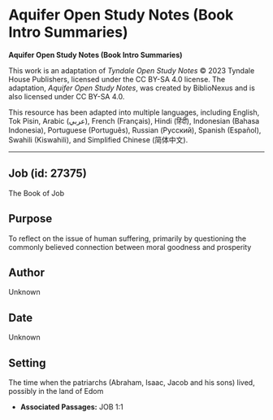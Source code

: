 # Aquifer Open Study Notes (Book Intro Summaries)

**Aquifer Open Study Notes (Book Intro Summaries)**

This work is an adaptation of *Tyndale Open Study Notes* © 2023 Tyndale House Publishers, licensed under the CC BY\-SA 4\.0 license. The adaptation, *Aquifer Open Study Notes*, was created by BiblioNexus and is also licensed under CC BY\-SA 4\.0\.

This resource has been adapted into multiple languages, including English, Tok Pisin, Arabic (عربي), French (Français), Hindi (हिंदी), Indonesian (Bahasa Indonesia), Portuguese (Português), Russian (Русский), Spanish (Español), Swahili (Kiswahili), and Simplified Chinese (简体中文).



--------------------------------

## Job (id: 27375)

The Book of Job

Purpose
-------

To reflect on the issue of human suffering, primarily by questioning the commonly believed connection between moral goodness and prosperity

Author
------

Unknown

Date
----

Unknown

Setting
-------

The time when the patriarchs (Abraham, Isaac, Jacob and his sons) lived, possibly in the land of Edom

* **Associated Passages:** JOB 1:1

